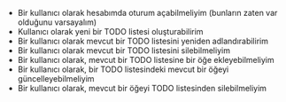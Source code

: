 * Bir kullanıcı olarak hesabımda oturum açabilmeliyim (bunların zaten var olduğunu varsayalım)
* Kullanıcı olarak yeni bir TODO listesi oluşturabilirim
* Bir kullanıcı olarak mevcut bir TODO listesini yeniden adlandırabilirim
* Bir kullanıcı olarak mevcut bir TODO listesini silebilmeliyim
* Bir kullanıcı olarak, mevcut bir TODO listesine bir öğe ekleyebilmeliyim
* Bir kullanıcı olarak, bir TODO listesindeki mevcut bir öğeyi güncelleyebilmeliyim
* Bir kullanıcı olarak, mevcut bir öğeyi TODO listesinden silebilmeliyim